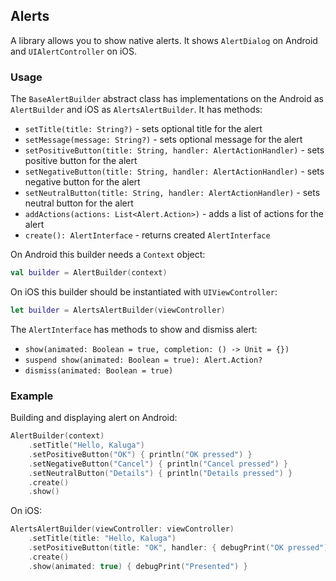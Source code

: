 ## Alerts

A library allows you to show native alerts.
It shows `AlertDialog` on Android and `UIAlertController` on iOS.

### Usage
The `BaseAlertBuilder` abstract class has implementations on the Android as `AlertBuilder` and iOS as `AlertsAlertBuilder`.
It has methods:
- `setTitle(title: String?)` - sets optional title for the alert
- `setMessage(message: String?)` - sets optional message for the alert
- `setPositiveButton(title: String, handler: AlertActionHandler)` - sets positive button for the alert
- `setNegativeButton(title: String, handler: AlertActionHandler)` - sets negative button for the alert
- `setNeutralButton(title: String, handler: AlertActionHandler)` - sets neutral button for the alert
- `addActions(actions: List<Alert.Action>)` - adds a list of actions for the alert
- `create(): AlertInterface` - returns created `AlertInterface`

On Android this builder needs a `Context` object:

```kotlin
val builder = AlertBuilder(context)
```

On iOS this builder should be instantiated with `UIViewController`:

```swift
let builder = AlertsAlertBuilder(viewController)
```

The `AlertInterface` has methods to show and dismiss alert:
- `show(animated: Boolean = true, completion: () -> Unit = {})`
- `suspend show(animated: Boolean = true): Alert.Action?`
- `dismiss(animated: Boolean = true)`

### Example

Building and displaying alert on Android:

```kotlin
AlertBuilder(context)
    .setTitle("Hello, Kaluga")
    .setPositiveButton("OK") { println("OK pressed") }
    .setNegativeButton("Cancel") { println("Cancel pressed") }
    .setNeutralButton("Details") { println("Details pressed") }
    .create()
    .show()
```

On iOS:

```swift
AlertsAlertBuilder(viewController: viewController)
    .setTitle(title: "Hello, Kaluga")
    .setPositiveButton(title: "OK", handler: { debugPrint("OK pressed") } )
    .create()
    .show(animated: true) { debugPrint("Presented") }
```

